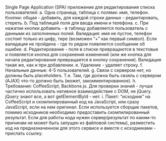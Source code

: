 Single Page Application (SPA) приложение для редактирования списка пользователей:
a. Одна страница, таблица с полями: имя, телефон. Кнопки: общая - добавить, для каждой строки данных - редактировать, стереть.
b. Под таблицей поля для ввода имени и телефона.
c. При нажатии кнопки добавить - в таблицу добавляется пользователь с данными из заполненных полей. Валидация: имя не пустое, телефон состоит только из цифр, тире (возможен “+” как первый символ).
Если валидация не пройдена - где то рядом появляется сообщение об ошибке.
d. Редактирование - поля в списке превращаются в текстовые и появляется кнопка для сохранения изменений (или же кнопка для начала редактирования превращается в кнопку сохранения). Валидация такая же,
как и при добавлении.
e. Удаление - удаляет строку.
f. Начальные данные: 4-5 пользователей.
g. Связи с сервером нет, но должны быть placeholders. Т.е. Там, где должна быть свзяль с сервером (AJAX) что-то должно быть (может, закомментированное).
h. Требования: CoffeeScript, Backbone.js. Для проверки знаний - лучше частично использовать нативное взаимодействие с DOM, не jQuery. jQuery знают все, а вот getElementById - нет.
i. Пакет: “исходник” на CoffeeScript и скомпилированный код на JavaScript, или сразу JavaScript, если на нем оригинал.
Если используется сборщик пакетов, помимо исходников необходимо предоставить скомпилированный результат. Если для работы кода нужен сервер(результат по каким-то причинам не может быть запущен из файловой системы),
разместить код на предназначенном для этого сервисе и вместе с исходниками - прислать ссылку.
